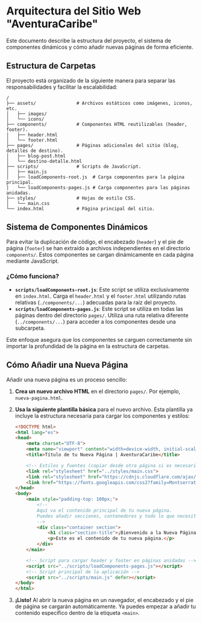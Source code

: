 # Arquitectura del Sitio Web "AventuraCaribe"

Este documento describe la estructura del proyecto, el sistema de componentes dinámicos y cómo añadir nuevas páginas de forma eficiente.

## Estructura de Carpetas

El proyecto está organizado de la siguiente manera para separar las responsabilidades y facilitar la escalabilidad:

```
/
├── assets/               # Archivos estáticos como imágenes, iconos, etc.
│   ├── images/
│   └── icons/
├── components/           # Componentes HTML reutilizables (header, footer).
│   ├── header.html
│   └── footer.html
├── pages/                # Páginas adicionales del sitio (blog, detalles de destino).
│   ├── blog-post.html
│   └── destino-detalle.html
├── scripts/              # Scripts de JavaScript.
│   ├── main.js
│   ├── loadComponents-root.js  # Carga componentes para la página principal.
│   └── loadComponents-pages.js # Carga componentes para las páginas anidadas.
├── styles/               # Hojas de estilo CSS.
│   └── main.css
└── index.html            # Página principal del sitio.
```

## Sistema de Componentes Dinámicos

Para evitar la duplicación de código, el encabezado (`header`) y el pie de página (`footer`) se han extraído a archivos independientes en el directorio `components/`. Estos componentes se cargan dinámicamente en cada página mediante JavaScript.

### ¿Cómo funciona?

-   **`scripts/loadComponents-root.js`**: Este script se utiliza exclusivamente en `index.html`. Carga el `header.html` y el `footer.html` utilizando rutas relativas (`./components/...`) adecuadas para la raíz del proyecto.
-   **`scripts/loadComponents-pages.js`**: Este script se utiliza en todas las páginas dentro del directorio `pages/`. Utiliza una ruta relativa diferente (`../components/...`) para acceder a los componentes desde una subcarpeta.

Este enfoque asegura que los componentes se carguen correctamente sin importar la profundidad de la página en la estructura de carpetas.

## Cómo Añadir una Nueva Página

Añadir una nueva página es un proceso sencillo:

1.  **Crea un nuevo archivo HTML** en el directorio `pages/`. Por ejemplo, `nueva-pagina.html`.

2.  **Usa la siguiente plantilla básica** para el nuevo archivo. Esta plantilla ya incluye la estructura necesaria para cargar los componentes y estilos:

    ```html
    <!DOCTYPE html>
    <html lang="es">
    <head>
        <meta charset="UTF-8">
        <meta name="viewport" content="width=device-width, initial-scale=1.0">
        <title>Título de tu Nueva Página | AventuraCaribe</title>

        <!-- Estilos y fuentes (copiar desde otra página si es necesario) -->
        <link rel="stylesheet" href="../styles/main.css">
        <link rel="stylesheet" href="https://cdnjs.cloudflare.com/ajax/libs/font-awesome/6.5.1/css/all.min.css">
        <link href="https://fonts.googleapis.com/css2?family=Montserrat:wght@500;700&family=Poppins:wght@300;400;600&display=swap" rel="stylesheet">
    </head>
    <body>
        <main style="padding-top: 100px;">
            <!--
            Aquí va el contenido principal de tu nueva página.
            Puedes añadir secciones, contenedores y todo lo que necesites.
            -->
            <div class="container section">
                <h1 class="section-title">¡Bienvenido a la Nueva Página!</h1>
                <p>Este es el contenido de tu nueva página.</p>
            </div>
        </main>

        <!-- Script para cargar header y footer en páginas anidadas -->
        <script src="../scripts/loadComponents-pages.js"></script>
        <!-- Script principal de la aplicación -->
        <script src="../scripts/main.js" defer></script>
    </body>
    </html>
    ```

3.  **¡Listo!** Al abrir la nueva página en un navegador, el encabezado y el pie de página se cargarán automáticamente. Ya puedes empezar a añadir tu contenido específico dentro de la etiqueta `<main>`.